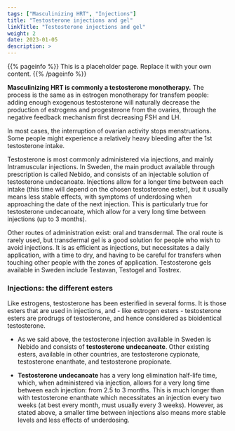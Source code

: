 ```yaml
---
tags: ["Masculinizing HRT", "Injections"]
title: "Testosterone injections and gel"
linkTitle: "Testosterone injections and gel"
weight: 2
date: 2023-01-05
description: >
---
```


{{% pageinfo %}}
This is a placeholder page. Replace it with your own content.
{{% /pageinfo %}}


**Masculinizing HRT is commonly a testosterone monotherapy.** The process is the same as in estrogen monotherapy for transfem people: adding enough exogenous testosterone will naturally decrease the production of estrogens and progesterone from the ovaries, through the negative feedback mechanism first decreasing FSH and LH. 

In most cases, the interruption of ovarian activity stops menstruations. Some people might experience a relatively heavy bleeding after the 1st testosterone intake.

Testosterone is most commonly administered via injections, and mainly Intramuscular injections. In Sweden, the main product available through prescription is called Nebido, and consists of an injectable solution of testosterone undecanoate. Injections allow for a longer time between each intake (this time will depend on the chosen testosterone ester), but it usually means less stable effects, with symptoms of underdosing when approaching the date of the next injection. This is particularly true for testosterone undecanoate, which allow for a very long time between injections (up to 3 months).

Other routes of administration exist: oral and transdermal. The oral route is rarely used, but transdermal gel is a good solution for people who wish to avoid injections. It is as efficient as injections, but necessitates a daily application, with a time to dry, and having to be careful for transfers when touching other people with the zones of application. Testosterone gels available in Sweden include Testavan, Testogel and Tostrex.

### Injections: the different esters ###

Like estrogens, testosterone has been esterified in several forms. It is those esters that are used in injections, and - like estrogen esters - testosterone esters are prodrugs of testosterone, and hence considered as bioidentical testosterone. 

- As we said above, the testosterone injection available in Sweden is Nebido and consists of **testosterone undecanoate**. Other existing esters, available in other countries, are testosterone cypionate, testosterone enanthate, and testosterone propionate.

- **Testosterone undecanoate** has a very long elimination half-life time, which, when administered via injection, allows for a very long time between each injection: from 2.5 to 3 months. This is much longer than with testosterone enanthate which necessitates an injection every two weeks (at best every month, must usually every 3 weeks).
However, as stated above, a smaller time between injections also means more stable levels and less effects of underdosing. 
